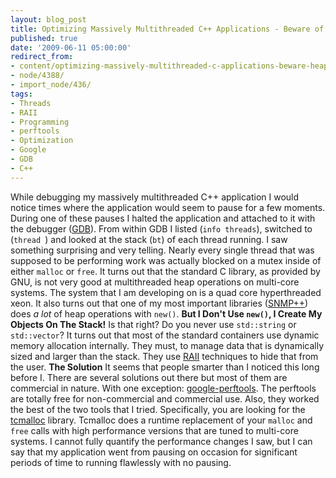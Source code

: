 ```yaml
---
layout: blog_post
title: Optimizing Massively Multithreaded C++ Applications - Beware of Heap Operations
published: true
date: '2009-06-11 05:00:00'
redirect_from:
- content/optimizing-massively-multithreaded-c-applications-beware-heap-operations/
- node/4388/
- import_node/436/
tags:
- Threads
- RAII
- Programming
- perftools
- Optimization
- Google
- GDB
- C++
---
```


While debugging my massively multithreaded C++ application I would notice times where the application would seem to pause for a few moments. During one of these pauses I halted the application and attached to it with the debugger ([GDB](http://www.gnu.org/software/gdb/)). From within GDB I listed (`info threads`), switched to (`thread `) and looked at the stack (`bt`) of each thread running. I saw something surprising and very telling. Nearly every single thread that was supposed to be performing work was actually blocked on a mutex inside of either `malloc` or `free`. It turns out that the standard C library, as provided by GNU, is not very good at multithreaded heap operations on multi-core systems. The system that I am developing on is a quad core hyperthreaded xeon. It also turns out that one of my most important libraries ([SNMP++](http://www.agentpp.com/snmp_pp3_x/snmp_pp3_x.html)) does *a lot* of heap operations with `new()`. **But I Don't Use `new()`, I Create My Objects On The Stack!** Is that right? Do you never use `std::string` or `std::vector`? It turns out that most of the standard containers use dynamic memory allocation internally. They must, to manage data that is dynamically sized and larger than the stack. They use [RAII](http://blog.emptycrate.com/taxonomy/term/36) techniques to hide that from the user. **The Solution** It seems that people smarter than I noticed this long before I. There are several solutions out there but most of them are commercial in nature. With one exception: [google-perftools](http://code.google.com/p/google-perftools/). The perftools are totally free for non-commercial and commercial use. Also, they worked the best of the two tools that I tried. Specifically, you are looking for the [tcmalloc](http://google-perftools.googlecode.com/svn/trunk/doc/tcmalloc.html) library. Tcmalloc does a runtime replacement of your `malloc` and `free` calls with high performance versions that are tuned to multi-core systems. I cannot fully quantify the performance changes I saw, but I can say that my application went from pausing on occasion for significant periods of time to running flawlessly with no pausing.
